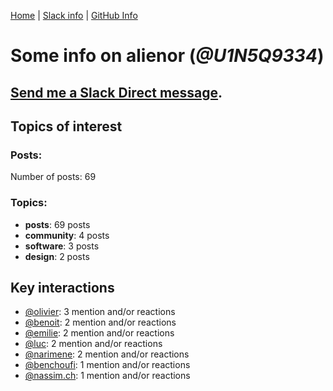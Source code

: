 [Home](https://kelu124.github.io/echommunity/) | [Slack info](https://kelu124.github.io/echommunity/) | [GitHub Info](https://kelu124.github.io/echommunity/github.html)

# Some info on __alienor__ (_@U1N5Q9334_)


## [Send me a Slack Direct message](https://echopen.slack.com/messages/@alienor/).

## Topics of interest

### Posts: 

Number of posts: 69

### Topics:

* __posts__: 69 posts
* __community__: 4 posts
* __software__: 3 posts
* __design__: 2 posts

## Key interactions 

* [@olivier](./U04DFTZ7D.md): 3 mention and/or reactions
* [@benoit](./U0GMX7QUB.md): 2 mention and/or reactions
* [@emilie](./U0FN1B8KD.md): 2 mention and/or reactions
* [@luc](./U0AAL4W13.md): 2 mention and/or reactions
* [@narimene](./U1NTT0ZPH.md): 2 mention and/or reactions
* [@benchoufi](./U0B47KC3S.md): 1 mention and/or reactions
* [@nassim.ch](./U1NM17NHF.md): 1 mention and/or reactions
